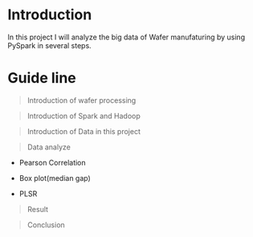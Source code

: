 # Introduction
In this project I will analyze the big data of Wafer manufaturing by using PySpark in several steps.
# Guide line

> Introduction of wafer processing

> Introduction of Spark and Hadoop

> Introduction of Data in this project

> Data analyze

   - Pearson Correlation
  
   - Box plot(median gap)
  
   - PLSR

> Result

> Conclusion
